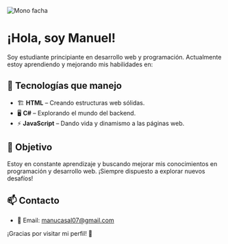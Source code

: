 ![Mono facha](https://media3.giphy.com/media/1wqYonEBtues7jlngs/giphy.gif)

# ¡Hola, soy Manuel!

Soy estudiante principiante en desarrollo web y programación. Actualmente estoy aprendiendo y mejorando mis habilidades en:

## 🚀 Tecnologías que manejo
- 🏗️ **HTML** – Creando estructuras web sólidas.
- 🖥️ **C#** – Explorando el mundo del backend.
- ⚡ **JavaScript** – Dando vida y dinamismo a las páginas web.

## 🎯 Objetivo
Estoy en constante aprendizaje y buscando mejorar mis conocimientos en programación y desarrollo web. ¡Siempre dispuesto a explorar nuevos desafíos!

## 📫 Contacto
- 📧 Email: manucasal07@gmail.com

¡Gracias por visitar mi perfil! 🚀  
